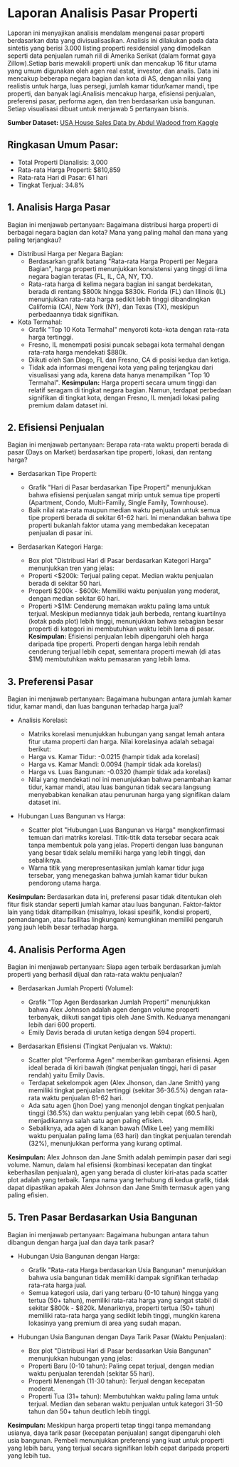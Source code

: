 # **Laporan Analisis Pasar Properti**
Laporan ini menyajikan analisis mendalam mengenai pasar properti berdasarkan data yang divisualisasikan. Analisis ini dilakukan pada data sintetis yang berisi 3.000 listing properti residensial yang dimodelkan seperti data penjualan rumah riil di Amerika Serikat (dalam format gaya Zillow).Setiap baris mewakili properti unik dan mencakup 16 fitur utama yang umum digunakan oleh agen real estat, investor, dan analis. Data ini mencakup beberapa negara bagian dan kota di AS, dengan nilai yang realistis untuk harga, luas persegi, jumlah kamar tidur/kamar mandi, tipe properti, dan banyak lagi.Analisis mencakup harga, efisiensi penjualan, preferensi pasar, performa agen, dan tren berdasarkan usia bangunan. Setiap visualisasi dibuat untuk menjawab 5 pertanyaan bisnis.

**Sumber Dataset:** [USA House Sales Data by Abdul Wadood from Kaggle](https://www.kaggle.com/datasets/abdulwadood11220/usa-house-sales-data)

## **Ringkasan Umum Pasar:**
* Total Properti Dianalisis: 3,000
* Rata-rata Harga Properti: $810,859
* Rata-rata Hari di Pasar: 61 hari
* Tingkat Terjual: 34.8%

## **1. Analisis Harga Pasar**
Bagian ini menjawab pertanyaan: Bagaimana distribusi harga properti di berbagai negara bagian dan kota? Mana yang paling mahal dan mana yang paling terjangkau?
* Distribusi Harga per Negara Bagian:
    * Berdasarkan grafik batang "Rata-rata Harga Properti per Negara Bagian", harga properti menunjukkan konsistensi yang tinggi di lima negara bagian teratas (FL, IL, CA, NY, TX).
    * Rata-rata harga di kelima negara bagian ini sangat berdekatan, berada di rentang $800k hingga $830k. Florida (FL) dan Illinois (IL) menunjukkan rata-rata harga sedikit lebih tinggi dibandingkan California (CA), New York (NY), dan Texas (TX), meskipun perbedaannya tidak signifikan.
* Kota Termahal:
    * Grafik "Top 10 Kota Termahal" menyoroti kota-kota dengan rata-rata harga tertinggi.
    * Fresno, IL menempati posisi puncak sebagai kota termahal dengan rata-rata harga mendekati $880k.
    * Diikuti oleh San Diego, FL dan Fresno, CA di posisi kedua dan ketiga.
    * Tidak ada informasi mengenai kota yang paling terjangkau dari visualisasi yang ada, karena data hanya menampilkan "Top 10 Termahal".
**Kesimpulan:** Harga properti secara umum tinggi dan relatif seragam di tingkat negara bagian. Namun, terdapat perbedaan signifikan di tingkat kota, dengan Fresno, IL menjadi lokasi paling premium dalam dataset ini.


## **2. Efisiensi Penjualan**
Bagian ini menjawab pertanyaan: Berapa rata-rata waktu properti berada di pasar (Days on Market) berdasarkan tipe properti, lokasi, dan rentang harga?
* Berdasarkan Tipe Properti:
    * Grafik "Hari di Pasar berdasarkan Tipe Properti" menunjukkan bahwa efisiensi penjualan sangat mirip untuk semua tipe properti (Apartment, Condo, Multi-Family, Single Family, Townhouse).
    * Baik nilai rata-rata maupun median waktu penjualan untuk semua tipe properti berada di sekitar 61-62 hari. Ini menandakan bahwa tipe properti bukanlah faktor utama yang membedakan kecepatan penjualan di pasar ini.

* Berdasarkan Kategori Harga:
    * Box plot "Distribusi Hari di Pasar berdasarkan Kategori Harga" menunjukkan tren yang jelas:
    * Properti <$200k: Terjual paling cepat. Median waktu penjualan berada di sekitar 50 hari.
    * Properti $200k - $600k: Memiliki waktu penjualan yang moderat, dengan median sekitar 60 hari.
    * Properti >$1M: Cenderung memakan waktu paling lama untuk terjual. Meskipun mediannya tidak jauh berbeda, rentang kuartilnya (kotak pada plot) lebih tinggi, menunjukkan bahwa sebagian besar properti di kategori ini membutuhkan waktu lebih lama di pasar.
**Kesimpulan:** Efisiensi penjualan lebih dipengaruhi oleh harga daripada tipe properti. Properti dengan harga lebih rendah cenderung terjual lebih cepat, sementara properti mewah (di atas $1M) membutuhkan waktu pemasaran yang lebih lama.

## **3. Preferensi Pasar**
Bagian ini menjawab pertanyaan: Bagaimana hubungan antara jumlah kamar tidur, kamar mandi, dan luas bangunan terhadap harga jual?
* Analisis Korelasi:
    * Matriks korelasi menunjukkan hubungan yang sangat lemah antara fitur utama properti dan harga. Nilai korelasinya adalah sebagai berikut:
    * Harga vs. Kamar Tidur: -0.0215 (hampir tidak ada korelasi)
    * Harga vs. Kamar Mandi: 0.0094 (hampir tidak ada korelasi)
    * Harga vs. Luas Bangunan: -0.0320 (hampir tidak ada korelasi)
    * Nilai yang mendekati nol ini menunjukkan bahwa penambahan kamar tidur, kamar mandi, atau luas bangunan tidak secara langsung menyebabkan kenaikan atau penurunan harga yang signifikan dalam dataset ini.

* Hubungan Luas Bangunan vs Harga:
    * Scatter plot "Hubungan Luas Bangunan vs Harga" mengkonfirmasi temuan dari matriks korelasi. Titik-titik data tersebar secara acak tanpa membentuk pola yang jelas. Properti dengan luas bangunan yang besar tidak selalu memiliki harga yang lebih tinggi, dan sebaliknya.
    * Warna titik yang merepresentasikan jumlah kamar tidur juga tersebar, yang menegaskan bahwa jumlah kamar tidur bukan pendorong utama harga.

**Kesimpulan:** Berdasarkan data ini, preferensi pasar tidak ditentukan oleh fitur fisik standar seperti jumlah kamar atau luas bangunan. Faktor-faktor lain yang tidak ditampilkan (misalnya, lokasi spesifik, kondisi properti, pemandangan, atau fasilitas lingkungan) kemungkinan memiliki pengaruh yang jauh lebih besar terhadap harga.

## **4. Analisis Performa Agen**
Bagian ini menjawab pertanyaan: Siapa agen terbaik berdasarkan jumlah properti yang berhasil dijual dan rata-rata waktu penjualan?

* Berdasarkan Jumlah Properti (Volume):
    * Grafik "Top Agen Berdasarkan Jumlah Properti" menunjukkan bahwa Alex Johnson adalah agen dengan volume properti terbanyak, diikuti sangat tipis oleh Jane Smith. Keduanya menangani lebih dari 600 properti.
    * Emily Davis berada di urutan ketiga dengan 594 properti.

* Berdasarkan Efisiensi (Tingkat Penjualan vs. Waktu):
    * Scatter plot "Performa Agen" memberikan gambaran efisiensi. Agen ideal berada di kiri bawah (tingkat penjualan tinggi, hari di pasar rendah) yaitu Emily Davis.
    * Terdapat sekelompok agen (Alex Jhonson, dan Jane Smith) yang memiliki tingkat penjualan tertinggi (sekitar 36-36.5%) dengan rata-rata waktu penjualan 61-62 hari.
    * Ada satu agen (jhon Doe) yang menonjol dengan tingkat penjualan tinggi (36.5%) dan waktu penjualan yang lebih cepat (60.5 hari), menjadikannya salah satu agen paling efisien.
    * Sebaliknya, ada agen di kanan bawah (Mike Lee) yang memiliki waktu penjualan paling lama (63 hari) dan tingkat penjualan terendah (32%), menunjukkan performa yang kurang optimal.

**Kesimpulan:** Alex Johnson dan Jane Smith adalah pemimpin pasar dari segi volume. Namun, dalam hal efisiensi (kombinasi kecepatan dan tingkat keberhasilan penjualan), agen yang berada di cluster kiri-atas pada scatter plot adalah yang terbaik. Tanpa nama yang terhubung di kedua grafik, tidak dapat dipastikan apakah Alex Johnson dan Jane Smith termasuk agen yang paling efisien.

## **5. Tren Pasar Berdasarkan Usia Bangunan**
Bagian ini menjawab pertanyaan: Bagaimana hubungan antara tahun dibangun dengan harga jual dan daya tarik pasar?

* Hubungan Usia Bangunan dengan Harga:
    * Grafik "Rata-rata Harga berdasarkan Usia Bangunan" menunjukkan bahwa usia bangunan tidak memiliki dampak signifikan terhadap rata-rata harga jual.
    * Semua kategori usia, dari yang terbaru (0-10 tahun) hingga yang tertua (50+ tahun), memiliki rata-rata harga yang sangat stabil di sekitar $800k - $820k. Menariknya, properti tertua (50+ tahun) memiliki rata-rata harga yang sedikit lebih tinggi, mungkin karena lokasinya yang premium di area yang sudah mapan.

* Hubungan Usia Bangunan dengan Daya Tarik Pasar (Waktu Penjualan):
    * Box plot "Distribusi Hari di Pasar berdasarkan Usia Bangunan" menunjukkan hubungan yang jelas:
    * Properti Baru (0-10 tahun): Paling cepat terjual, dengan median waktu penjualan terendah (sekitar 55 hari).
    * Properti Menengah (11-30 tahun): Terjual dengan kecepatan moderat.
    * Properti Tua (31+ tahun): Membutuhkan waktu paling lama untuk terjual. Median dan sebaran waktu penjualan untuk kategori 31-50 tahun dan 50+ tahun deutlich lebih tinggi.

**Kesimpulan:** Meskipun harga properti tetap tinggi tanpa memandang usianya, daya tarik pasar (kecepatan penjualan) sangat dipengaruhi oleh usia bangunan. Pembeli menunjukkan preferensi yang kuat untuk properti yang lebih baru, yang terjual secara signifikan lebih cepat daripada properti yang lebih tua.
